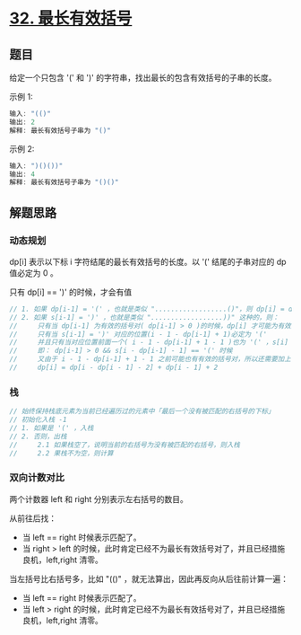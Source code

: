 # [32. 最长有效括号](https://leetcode-cn.com/problems/longest-valid-parentheses/)

## 题目

给定一个只包含 '(' 和 ')' 的字符串，找出最长的包含有效括号的子串的长度。

示例 1:

```c
输入: "(()"
输出: 2
解释: 最长有效括号子串为 "()"
```

示例 2:

```c
输入: ")()())"
输出: 4
解释: 最长有效括号子串为 "()()"
```

## 解题思路

### 动态规划

dp[i] 表示以下标 i 字符结尾的最长有效括号的长度。以 '(' 结尾的子串对应的 dp 值必定为 0 。

只有 dp[i] == ')' 的时候，才会有值

```go
// 1. 如果 dp[i-1] = '(' ，也就是类似 "..................()"，则 dp[i] = dp[i-1] + 2
// 2. 如果 s[i-1] = ')' ，也就是类似 "..................))" 这种的，则：
//     只有当 dp[i-1] 为有效的括号对( dp[i-1] > 0 )的时候，dp[i] 才可能为有效的，类似 "......(...........))"
//     只有当 s[i-1] = ')' 对应的位置(i - 1 - dp[i-1] + 1)必定为 '('
//     并且只有当对应位置前面一个( i - 1 - dp[i-1] + 1 - 1 )也为 '(' ，s[i] 才为有效的括号对
//     即： dp[i-1] > 0 && s[i - dp[i-1] - 1] == '(' 时候
//     又由于 i - 1 - dp[i-1] + 1 - 1 之前可能也有有效的括号对，所以还需要加上，最终为：
//     dp[i] = dp[i - dp[i - 1] - 2] + dp[i - 1] + 2
```

### 栈

```go
// 始终保持栈底元素为当前已经遍历过的元素中「最后一个没有被匹配的右括号的下标」
// 初始化入栈 -1
// 1. 如果是 '(' ，入栈
// 2. 否则，出栈
//     2.1 如果栈空了，说明当前的右括号为没有被匹配的右括号，则入栈
//     2.2 果栈不为空，则计算

```

### 双向计数对比

两个计数器 left 和 right 分别表示左右括号的数目。

从前往后找：

* 当 left == right 时候表示匹配了。
* 当 right > left 的时候，此时肯定已经不为最长有效括号对了，并且已经措施良机，left,right 清零。

当左括号比右括号多，比如 "(()" ，就无法算出，因此再反向从后往前计算一遍：

* 当 left == right 时候表示匹配了。
* 当 left > right 的时候，此时肯定已经不为最长有效括号对了，并且已经措施良机，left,right 清零。

